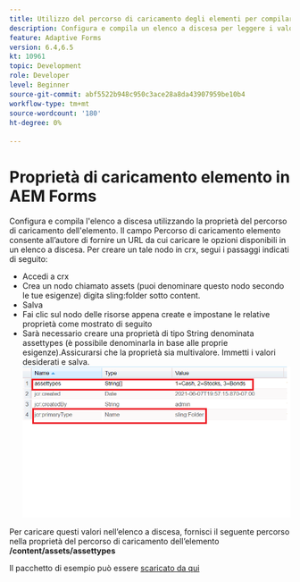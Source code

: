 ```yaml
---
title: Utilizzo del percorso di caricamento degli elementi per compilare l’elenco a discesa
description: Configura e compila un elenco a discesa per leggere i valori da un nodo crx
feature: Adaptive Forms
version: 6.4,6.5
kt: 10961
topic: Development
role: Developer
level: Beginner
source-git-commit: abf5522b948c950c3ace28a8da43907959be10b4
workflow-type: tm+mt
source-wordcount: '180'
ht-degree: 0%

---
```


# Proprietà di caricamento elemento in AEM Forms

Configura e compila l&#39;elenco a discesa utilizzando la proprietà del percorso di caricamento dell&#39;elemento.
Il campo Percorso di caricamento elemento consente all’autore di fornire un URL da cui caricare le opzioni disponibili in un elenco a discesa.
Per creare un tale nodo in crx, segui i passaggi indicati di seguito:
* Accedi a crx
* Crea un nodo chiamato assets (puoi denominare questo nodo secondo le tue esigenze) digita sling:folder sotto content.
* Salva
* Fai clic sul nodo delle risorse appena create e impostane le relative proprietà come mostrato di seguito
* Sarà necessario creare una proprietà di tipo String denominata assettypes (è possibile denominarla in base alle proprie esigenze).Assicurarsi che la proprietà sia multivalore. Immetti i valori desiderati e salva.
   ![item-load-path](assets/item-load-path-crx.png)

Per caricare questi valori nell’elenco a discesa, fornisci il seguente percorso nella proprietà del percorso di caricamento dell’elemento  **/content/assets/assettypes**

Il pacchetto di esempio può essere [scaricato da qui](assets/item-load-path-package.zip)
